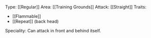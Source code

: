 Type: [[Regular]]
Area: [[Training Grounds]]
Attack: [[Straight]]
Traits:
- [[Flammable]]
- [[Repeat]] (back head)

Speciality: Can attack in front and behind itself.